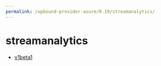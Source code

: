 ```yaml
---
permalink: /upbound-provider-azure/0.19/streamanalytics/
---
```


# streamanalytics



* [v1beta1](v1beta1/index.md)